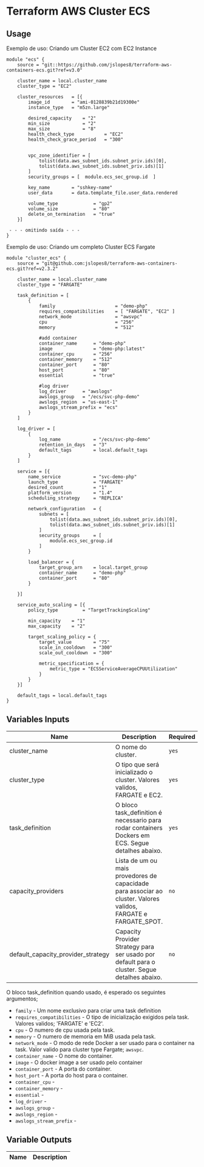 # Terraform AWS Cluster ECS



## Usage
Exemplo de uso: Criando um Cluster EC2 com EC2 Instance
```hcl
module "ecs" {
    source = "git::https://github.com/jslopes8/terraform-aws-containers-ecs.git?ref=v3.0"

    cluster_name = local.cluster_name
    cluster_type = "EC2"

    cluster_resources   = [{
        image_id        = "ami-0128839b21d19300e"
        instance_type   = "m5zn.large"

        desired_capacity    = "2"
        min_size            = "2"
        max_size            = "8"
        health_check_type           = "EC2"
        health_check_grace_period   = "300"


        vpc_zone_identifier = [
            tolist(data.aws_subnet_ids.subnet_priv.ids)[0],
            tolist(data.aws_subnet_ids.subnet_priv.ids)[1]
        ]
        security_groups = [  module.ecs_sec_group.id  ]

        key_name        = "sshkey-name"
        user_data       = data.template_file.user_data.rendered

        volume_type             = "gp2"
        volume_size             = "80"
        delete_on_termination   = "true"
    }]

 - - - omitindo saída - - - 
}
```

Exemplo de uso: Criando um completo Cluster ECS Fargate
```hcl
module "cluster_ecs" {
    source = "git@github.com:jslopes8/terraform-aws-containers-ecs.git?ref=v2.3.2"

    cluster_name = local.cluster_name
    cluster_type = "FARGATE"

    task_definition = [
        {
            family                      = "demo-php"
            requires_compatibilities    = [ "FARGATE", "EC2" ]
            network_mode                = "awsvpc"
            cpu                         = "256"
            memory                      = "512"

            #add container
            container_name      = "demo-php"
            image               = "demo-php:latest"
            container_cpu       = "256"
            container_memory    = "512"
            container_port      = "80"
            host_port           = "80"
            essential           = "true"

            #log driver
            log_driver      = "awslogs"
            awslogs_group   = "/ecs/svc-php-demo"
            awslogs_region  = "us-east-1"
            awslogs_stream_prefix = "ecs"
        }
    ]

    log_driver = [
        {
            log_name            = "/ecs/svc-php-demo"
            retention_in_days   = "3"
            default_tags        = local.default_tags
        }
    ]

    service = [{
        name_service            = "svc-demo-php"
        launch_type             = "FARGATE"
        desired_count           = "1"
        platform_version        = "1.4"
        scheduling_strategy     = "REPLICA"

        network_configuration   = {
            subnets = [
                tolist(data.aws_subnet_ids.subnet_priv.ids)[0],
                tolist(data.aws_subnet_ids.subnet_priv.ids)[1]
            ]
            security_groups     = [
                module.ecs_sec_group.id
            ]
        }

        load_balancer = {
            target_group_arn    = local.target_group 
            container_name      = "demo-php"
            container_port      = "80"
        }

    }]

    service_auto_scaling = [{
        policy_type         = "TargetTrackingScaling"

        min_capacity    = "1"
        max_capacity    = "2"

        target_scaling_policy = {
            target_value        = "75"
            scale_in_cooldown   = "300"
            scale_out_cooldown  = "300"

            metric_specification = {
                metric_type = "ECSServiceAverageCPUUtilization"
            }
        }
    }]

    default_tags = local.default_tags
}
``` 

<!-- BEGINNING OF PRE-COMMIT-TERRAFORM DOCS HOOK -->
## Variables Inputs
| Name | Description | Required | Type | Default |
| ---- | ----------- | --------- | ---- | ------- |
| cluster_name | O nome do cluster. | `yes` | `string` | ` ` |
| cluster_type | O tipo que será inicializado o cluster. Valores validos, FARGATE e EC2. | `yes` | `string` | ` ` |
| task_definition | O bloco task_definition é necessario para rodar containers Dockers em ECS. Segue detalhes abaixo. | `yes` | `list` | `[ ]` |
| capacity_providers | Lista de um ou mais provedores de capacidade para associar ao cluster. Valores validos, FARGATE e FARGATE_SPOT. | `no` | `list` | `[ ]` |
| default_capacity_provider_strategy | Capacity Provider Strategy para ser usado por default para o cluster. Segue detalhes abaixo.  | `no` | `list` | `[ ]` |


O bloco task_definition quando usado, é esperado os seguintes argumentos;

 - `family` - Um nome exclusivo para criar uma task definition
 - `requires_compatibilities` - O tipo de inicialização exigidos pela task. Valores validos; 'FARGATE' e 'EC2'.
 - `cpu` - O numero de cpu usada pela task.
 - `memory` - O numero de memoria em MiB usada pela task.
 - `network_mode` - O modo de rede Docker a ser usado para o container na task. Valor valido para cluster type Fargate; `awsvpc`.  
 - `container_name` - O nome do container.
 - `image` - O docker image a ser usado pelo container
 - `container_port` - A porta do container.
 - `host_port` - A porta do host para o container.
 - `container_cpu` - 
 - `container_memory` - 
 - `essential` - 
 - `log_driver` - 
 - `awslogs_group` - 
 - `awslogs_region` - 
 - `awslogs_stream_prefix` - 


 
## Variable Outputs
<!-- END OF PRE-COMMIT-TERRAFORM DOCS HOOK -->
| Name | Description |
| ---- | ----------- |
